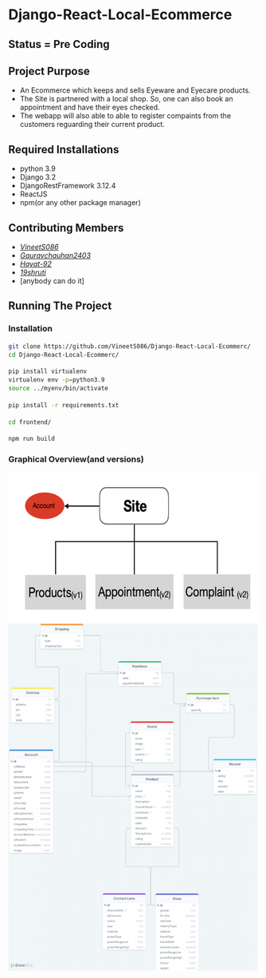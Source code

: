 # Django-React-Local-Ecommerce
## Status = Pre Coding

## Project Purpose

  * An Ecommerce which keeps and sells Eyeware and Eyecare products.
  * The Site is partnered with a local shop. So, one can also book an appointment and have their eyes checked.
  * The webapp will also able to able to register compaints from the customers reguarding their current product.


## Required Installations
  * python 3.9
  * Django 3.2
  * DjangoRestFramework 3.12.4
  * ReactJS
  * npm(or any other package manager)

## Contributing Members
  * _[VineetS086](https://github.com/VineetS086)_
  * _[Gauravchauhan2403](https://github.com/gauravchauhan2403)_
  * _[Hayat-92](https://github.com/hayat-92)_
  * _[19shruti](https://github.com/19shruti)_
  * [anybody can do it]


## Running The Project
  ### Installation
  ```sh
  git clone https://github.com/VineetS086/Django-React-Local-Ecommerc/
  cd Django-React-Local-Ecommerc/
  
  pip install virtualenv
  virtualenv env -p=python3.9
  source ../myenv/bin/activate
  
  pip install -r requirements.txt
  
  cd frontend/
  
  npm run build
  
  ```
  
### Graphical Overview(and versions)

<div class="row">
  <div class="column">
   <img src="https://github.com/VineetS086/Django-React-Local-Ecommerc/blob/master/media/chart.png" height="300">
  </div>

  <div class="column">
   <a href="https://drawsql.app/talent-404/diagrams/django-react-ecom">
    <img src="https://github.com/VineetS086/Django-React-Local-Ecommerc/blob/master/media/opengraph.jpeg" width="500">
   </a>
  </div>
</div>

